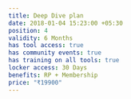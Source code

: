 ```yaml
---
title: Deep Dive plan
date: 2018-01-04 15:23:00 +05:30
position: 4
validity: 6 Months
has tool access: true
has community events: true
has training on all tools: true
locker access: 30 Days
benefits: RP + Membership
price: "₹19900"
---
```


